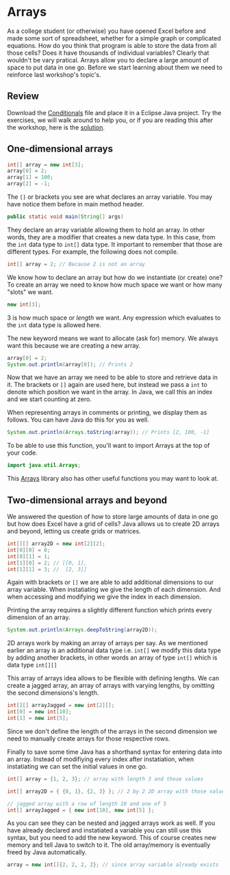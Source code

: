 # Arrays

As a college student (or otherwise) you have opened Excel before and made some
sort of spreadsheet, whether for a simple graph or complicated equations. How
do you think that program is able to store the data from all those cells? Does
it have thousands of individual variables? Clearly that wouldn't be vary
pratical. Arrays allow you to declare a large amount of space to put data in
one go. Before we start learning about them we need to reinforce last
workshop's topic's.

## Review

Download the [Conditionals][conditionals] file and place it in a Eclipse
Java project. Try the exercises, we will walk around to help you, or if you 
are reading this after the workshop, here is the [solution][solution].

## One-dimensional arrays
```java
int[] array = new int[3];
array[0] = 2;
array[1] = 100;
array[2] = -1;
```
The `[]` or brackets you see are what declares an array variable. You may have
notice them before in main method header.
```java
public static void main(String[] args)
```
They declare an array variable allowing them to hold an array. In other words,
they are a modifier that creates a new data type. In this case, from the `int`
data type to `int[]` data type. It important to remember that those are
different types. For example, the following does not compile.
```java
int[] array = 2; // Because 2 is not an array
```
We know how to declare an array but how do we instantiate (or create) one? To
create an array we need to know how much space we want or how many "slots" we
want.
```java
new int[3];
```
3 is how much space or _length_ we want. Any expression which evaluates to the
`int` data type is allowed here.

The new keyword means we want to allocate (ask for) memory. We always want this
because we are creating a new array.
```java
array[0] = 2;
System.out.println(array[0]); // Prints 2
```
Now that we have an array we need to be able to store and retrieve data in it.
The brackets or `[]` again are used here, but instead we pass a `int` to denote
which position we want in the array. In Java, we call this an index and we
start counting at zero.

When representing arrays in comments or printing, we display them as follows.
You can have Java do this for you as well.
```java
System.out.println(Arrays.toString(array)); // Prints [2, 100, -1]
```
To be able to use this function, you'll want to import Arrays at the top of
your code.
```java
import java.util.Arrays;
```
This [Arrays][arrays] library also has other useful functions you may want to
look at.

## Two-dimensional arrays and beyond

We answered the question of how to store large amounts of data in one go but
how does Excel have a grid of cells? Java allows us to create 2D arrays and
beyond, letting us create grids or matrices.
```java
int[][] array2D = new int[2][2];
int[0][0] = 0;
int[0][1] = 1;
int[1][0] = 2; // [[0, 1],
int[1][1] = 3; //  [2, 3]]
```
Again with brackets or `[]` we are able to add additional dimensions to our
array variable. When instatiating we give the length of each dimension. And
when accessing and modifying we give the index in each dimension.

Printing the array requires a slightly different function which prints every
dimension of an array.
```java
System.out.println(Arrays.deepToString(array2D));
```
2D arrays work by making an array of arrays per say. As we mentioned earlier
an array is an additional data type i.e. `int[]` we modify this data type by
adding another brackets, in other words an array of type `int[]` which is data
type `int[][]`

This array of arrays idea allows to be flexible with defining lengths. We can
create a jagged array, an array of arrays with varying lengths, by omitting the
second dimensions's length.
```java
int[][] arrayJagged = new int[2][];
int[0] = new int[10];
int[1] = new int[5];
```
Since we don't define the length of the arrays in the second dimension we need
to manually create arrays for those respective rows.

Finally to save some time Java has a shorthand syntax for entering data into an
array. Instead of modifiying every index after instatiation, when instatiating
we can set the initial values in one go.
```java
int[] array = {1, 2, 3}; // array with length 3 and those values

int[] array2D = { {0, 1}, {2, 3} }; // 2 by 2 2D array with those values

// jagged array with a row of length 10 and one of 5
int[] arrayJagged = { new int[10], new int[5] }; 
```
As you can see they can be nested and jagged arrays work as well. If you have
already declared and instatiated a variable you can still use this syntax, but
you need to add the new keyword. This of course creates new memory and tell
Java to switch to it. The old array/memory is eventually freed by Java
automatically.
```java
array = new int[]{2, 2, 2, 2}; // since array variable already exists
```

[arrays]: https://docs.oracle.com/javase/8/docs/api/java/util/Arrays.html
[conditionals]: Conditionals.java
[solution]: solution/Conditionals.java
